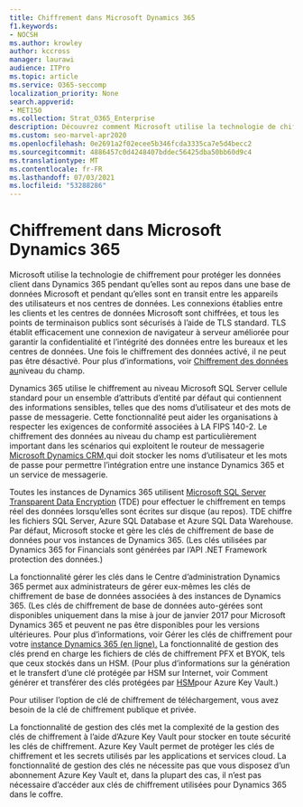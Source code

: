 ```yaml
---
title: Chiffrement dans Microsoft Dynamics 365
f1.keywords:
- NOCSH
ms.author: krowley
author: kccross
manager: laurawi
audience: ITPro
ms.topic: article
ms.service: O365-seccomp
localization_priority: None
search.appverid:
- MET150
ms.collection: Strat_O365_Enterprise
description: Découvrez comment Microsoft utilise la technologie de chiffrement pour protéger les données client dans Microsoft Dynamics 365 au repos dans une base de données Microsoft et en transit.
ms.custom: seo-marvel-apr2020
ms.openlocfilehash: 0e2691a2f02ecee5b346fcda3335ca7e5d4becc2
ms.sourcegitcommit: 4886457c0d4248407bddec56425dba50bb60d9c4
ms.translationtype: MT
ms.contentlocale: fr-FR
ms.lasthandoff: 07/03/2021
ms.locfileid: "53288286"
---
```

# <a name="encryption-in-microsoft-dynamics-365"></a>Chiffrement dans Microsoft Dynamics 365

Microsoft utilise la technologie de chiffrement pour protéger les données client dans Dynamics 365 pendant qu’elles sont au repos dans une base de données Microsoft et pendant qu’elles sont en transit entre les appareils des utilisateurs et nos centres de données. Les connexions établies entre les clients et les centres de données Microsoft sont chiffrées, et tous les points de terminaison publics sont sécurisés à l’aide de TLS standard. TLS établit efficacement une connexion de navigateur à serveur améliorée pour garantir la confidentialité et l’intégrité des données entre les bureaux et les centres de données. Une fois le chiffrement des données activé, il ne peut pas être désactivé. Pour plus d’informations, voir [Chiffrement des données au](/previous-versions/dynamicscrm-2016/developers-guide/dn481562(v=crm.8))niveau du champ.

Dynamics 365 utilise le chiffrement au niveau Microsoft SQL Server cellule standard pour un ensemble d’attributs d’entité par défaut qui contiennent des informations sensibles, telles que des noms d’utilisateur et des mots de passe de messagerie. Cette fonctionnalité peut aider les organisations à respecter les exigences de conformité associées à LA FIPS 140-2. Le chiffrement des données au niveau du champ est particulièrement important dans les scénarios qui exploitent le routeur de messagerie [Microsoft Dynamics CRM,](/previous-versions/dynamicscrm-2016/administering-dynamics-365/hh699800(v=crm.8))qui doit stocker les noms d’utilisateur et les mots de passe pour permettre l’intégration entre une instance Dynamics 365 et un service de messagerie.

Toutes les instances de Dynamics 365 utilisent [Microsoft SQL Server Transparent Data Encryption](/sql/relational-databases/security/encryption/transparent-data-encryption) (TDE) pour effectuer le chiffrement en temps réel des données lorsqu’elles sont écrites sur disque (au repos). TDE chiffre les fichiers SQL Server, Azure SQL Database et Azure SQL Data Warehouse. Par défaut, Microsoft stocke et gère les clés de chiffrement de base de données pour vos instances de Dynamics 365. (Les clés utilisées par Dynamics 365 for Financials sont générées par l’API .NET Framework protection des données.)

La fonctionnalité gérer les clés dans le Centre d’administration Dynamics 365 permet aux administrateurs de gérer eux-mêmes les clés de chiffrement de base de données associées à des instances de Dynamics 365. (Les clés de chiffrement de base de données auto-gérées sont disponibles uniquement dans la mise à jour de janvier 2017 pour Microsoft Dynamics 365 et peuvent ne pas être disponibles pour les versions ultérieures. Pour plus d’informations, voir Gérer les clés de chiffrement pour votre [instance Dynamics 365 (en ligne).](/dynamics365/customer-engagement/admin/manage-encryption-keys-instance) La fonctionnalité de gestion des clés prend en charge les fichiers de clés de chiffrement PFX et BYOK, tels que ceux stockés dans un HSM. (Pour plus d’informations sur la génération et le transfert d’une clé protégée par HSM sur Internet, voir Comment générer et transférer des clés protégées par [HSM](/azure/key-vault/key-vault-hsm-protected-keys)pour Azure Key Vault.)

Pour utiliser l’option de clé de chiffrement de téléchargement, vous avez besoin de la clé de chiffrement publique et privée.

La fonctionnalité de gestion des clés met la complexité de la gestion des clés de chiffrement à l’aide d’Azure Key Vault pour stocker en toute sécurité les clés de chiffrement. Azure Key Vault permet de protéger les clés de chiffrement et les secrets utilisés par les applications et services cloud. La fonctionnalité de gestion des clés ne nécessite pas que vous disposez d’un abonnement Azure Key Vault et, dans la plupart des cas, il n’est pas nécessaire d’accéder aux clés de chiffrement utilisées pour Dynamics 365 dans le coffre.